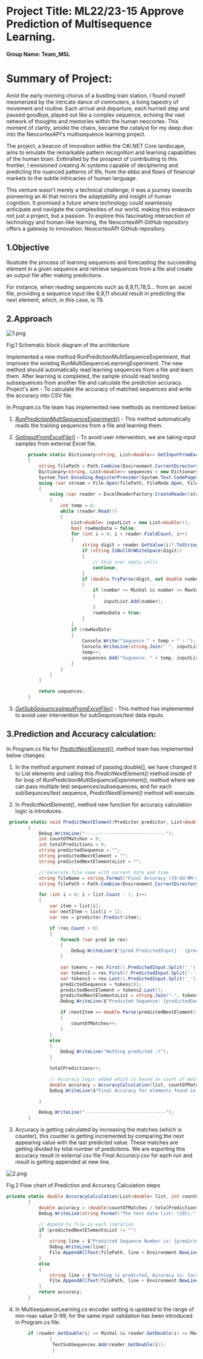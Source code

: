 # Project Title: ML22/23-15 Approve Prediction of Multisequence Learning.

#### Group Name: Team_MSL


**Summary of Project:**
=======================================

Amid the early morning chorus of a bustling train station, I found myself mesmerized by the intricate dance of commuters, a living tapestry of movement and routine. Each arrival and departure, each hurried step and paused goodbye, played out like a complex sequence, echoing the vast network of thoughts and memories within the human neocortex. This moment of clarity, amidst the chaos, became the catalyst for my deep dive into the NeocortexAPI's multisequence learning project.

The project, a beacon of innovation within the C#/.NET Core landscape, aims to emulate the remarkable pattern recognition and learning capabilities of the human brain. Enthralled by the prospect of contributing to this frontier, I envisioned creating AI systems capable of deciphering and predicting the nuanced patterns of life, from the ebbs and flows of financial markets to the subtle intricacies of human language​​.

This venture wasn't merely a technical challenge; it was a journey towards pioneering an AI that mirrors the adaptability and insight of human cognition. It promised a future where technology could seamlessly anticipate and navigate the complexities of our world, making this endeavor not just a project, but a passion. To explore this fascinating intersection of technology and human-like learning, the NeocortexAPI GitHub repository offers a gateway to innovation: NeocortexAPI GitHub repository.

1.Objective
-------------
Illustrate the process of learning sequences and forecasting the succeeding element in a given sequence and retrieve sequences from a file and create an output file after making predictions.

For instance, when reading sequences such as 8,9,11,78,5... from an .excel file, providing a sequence input like 8,9,11 should result in predicting the next element, which, in this case, is 78.

2.Approach
-------------
![1.png](./images/1.png)

Fig.1 Schematic block diagram of the architecture

Implemented a new method RunPredictionMultiSequenceExperiment, that improves the existing RunMultiSequenceLearningExperiment. 
The new method should automatically read learning sequences from a file and learn them. After learning is completed,
the sample should read testing subsequences from another file and calculate the prediction accuracy.
Project's aim - To calculate the accuracy of matched sequences and write the accuracy into CSV file.

In Program.cs file team has implemented new methods as mentioned below:
1. [_RunPredictionMultiSequenceExperiment()_](https://github.com/pparaska/neocortexapi_Team_MSL/blob/a9e97732c57b37f16e0b7c31398981f198080d19/source/Samples/NeoCortexApiSample/Program.cs#L53C29-L53C65) - This method automatically reads the training sequences from a file and learning them. 
				

2. [_GetInputFromExcelFile()_](https://github.com/pparaska/neocortexapi_Team_MSL/blob/a9e97732c57b37f16e0b7c31398981f198080d19/source/Samples/NeoCortexApiSample/Program.cs#L92) - To avoid user intervention, we are taking input samples from external Excel file.
			
```csharp
        private static Dictionary<string, List<double>> GetInputFromExcelFile()
        {
            string filePath = Path.Combine(Environment.CurrentDirectory, "Input.xlsx");
            Dictionary<string, List<double>> sequences = new Dictionary<string, List<double>>();
            System.Text.Encoding.RegisterProvider(System.Text.CodePagesEncodingProvider.Instance);
            using (var stream = File.Open(filePath, FileMode.Open, FileAccess.Read))
            {
                using (var reader = ExcelReaderFactory.CreateReader(stream))
                {
                    int temp = 0;
                    while (reader.Read())
                    {
                        List<double> inputList = new List<double>();
                        bool rowHasData = false;
                        for (int i = 0; i < reader.FieldCount; i++)
                        {
                            string digit = reader.GetValue(i)?.ToString();
                            if (string.IsNullOrWhiteSpace(digit))
                            {
                                // Skip over empty cells
                                continue;
                            }
                            if (double.TryParse(digit, out double number))
                            {
                                if (number >= MinVal && number <= MaxVal)
                                {
                                    inputList.Add(number);
                                }
                                rowHasData = true;
                            }
                        }
                        if (rowHasData)
                        {
                            Console.Write("Sequence " + temp + " : ");
                            Console.WriteLine(string.Join(" ", inputList));
                            temp++;
                            sequences.Add("Sequence: " + temp, inputList);
                        }
                    }
                }
            }

            return sequences;
        }

```
				 
3. [_GetSubSequencesInputFromExcelFile()_](https://github.com/pparaska/neocortexapi_Team_MSL/blob/a9e97732c57b37f16e0b7c31398981f198080d19/source/Samples/NeoCortexApiSample/Program.cs#L167) - This method has implemented to avoid user intervention for subSequnces/test data inputs.

3.Prediction and Accuracy calculation:
---------------------------------------

In Program.cs file for [_PredictNextElement()_](https://github.com/pparaska/neocortexapi_Team_MSL/blob/a9e97732c57b37f16e0b7c31398981f198080d19/source/Samples/NeoCortexApiSample/Program.cs#L201), method team has implemented below changes:
	
1. In the method argument instead of passing double[], we have changed it to List<double> elements and calling this _PredictNextElement()_ method inside of for loop of _RunPredictionMultiSequenceExperiment()_, method where we can pass multiple test sequences/subsequences, and for each subSequnces/test sequence, _PredictNextElement()_ method will execute.

2. In _PredictNextElement()_, method new function for accuracy calculation logic is introduces.

```csharp
 private static void PredictNextElement(Predictor predictor, List<double> list)
        {
            Debug.WriteLine("------------------------------");
            int countOfMatches = 0;
            int totalPredictions = 0;
            string predictedSequence = "";
            string predictedNextElement = "";
            string predictedNextElementsList = "";

            // Generate file name with current date and time
            string fileName = string.Format("Final Accuracy ({0:dd-MM-yyyy HH-mm-ss}).csv", DateTime.Now);
            string filePath = Path.Combine(Environment.CurrentDirectory, fileName);

            for (int i = 0; i < list.Count - 1; i++)
            {
                var item = list[i];
                var nextItem = list[i + 1];
                var res = predictor.Predict(item);

                if (res.Count > 0)
                {
                    foreach (var pred in res)
                    {
                        Debug.WriteLine($"{pred.PredictedInput} - {pred.Similarity}");
                    }

                    var tokens = res.First().PredictedInput.Split('_');
                    var tokens2 = res.First().PredictedInput.Split('-');
                    var tokens3 = res.Last().PredictedInput.Split('_');
                    predictedSequence = tokens[0];
                    predictedNextElement = tokens2.Last();
                    predictedNextElementsList = string.Join("-", tokens3.Skip(1));
                    Debug.WriteLine($"Predicted Sequence: {predictedSequence}, predicted next element {predictedNextElement}");

                    if (nextItem == double.Parse(predictedNextElement))
                    {
                        countOfMatches++;
                    }
                }
                else
                {
                    Debug.WriteLine("Nothing predicted :(");
                }

                totalPredictions++;

                // Accuracy logic added which is based on count of matches and total predictions.
                double accuracy = AccuracyCalculation(list, countOfMatches, totalPredictions, predictedSequence, predictedNextElement, predictedNextElementsList, filePath);
                Debug.WriteLine($"Final Accuracy for elements found in predictedNextElementsList = {accuracy}%");

            }

            Debug.WriteLine("------------------------------");
        }
```

3. Accuracy is getting calculated by increasing the matches (which is counter), this counter is getting incremented by comparing the next appearing value with the last predicted value. These matches are getting divided by total number of predictions. 
We are exporting this accuracy result in external csv file _Final Accuracy.csv_ for each run and result is getting appended at new line.

![2.png](./images/2.png)

Fig.2 Flow chart of Prediction and Accuracy Calculation steps

```csharp
private static double AccuracyCalculation(List<double> list, int countOfMatches, int totalPredictions, string predictedSequence, string predictedNextElement, string predictedNextElementsList, string filePath)
        {
            double accuracy = (double)countOfMatches / totalPredictions * 100;
            Debug.WriteLine(string.Format("The test data list: ({0}).", string.Join(", ", list)));

            // Append to file in each iteration
            if (predictedNextElementsList != "")
            {
                string line = $"Predicted Sequence Number is: {predictedSequence}, Predicted Sequence: {predictedNextElementsList}, Predicted Next Element: {predictedNextElement}, with Accuracy =: {accuracy}%";
                Debug.WriteLine(line);
                File.AppendAllText(filePath, line + Environment.NewLine);
            }
            else
            {
                string line = $"Nothing is predicted, Accuracy is: {accuracy}%";
                File.AppendAllText(filePath, line + Environment.NewLine);
            }
            return accuracy;
        }
```
	
4. In MultisequenceLearning.cs encoder setting is updated to the range of min-max value 0-99, for the same input validation has been introduced in Program.cs file.

```csharp
		if (reader.GetDouble(i) >= MinVal && reader.GetDouble(i) <= MaxVal)
                {
                 TestSubSequences.Add(reader.GetDouble(i));
                 }
```


